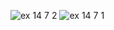 ![ex 14 7 2](https://github.com/65030034/03376836-OOP-2566-Lab-14/assets/144875017/2290df17-0324-4106-a36a-fb4f8d150be3)
![ex 14 7 1](https://github.com/65030034/03376836-OOP-2566-Lab-14/assets/144875017/6ac8f47c-f03d-4ac1-a062-be8c207f230e)
